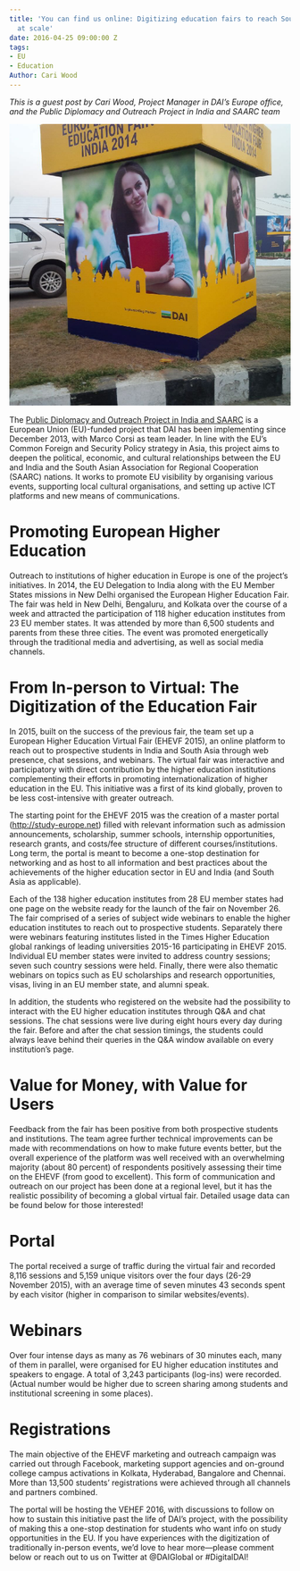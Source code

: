 ```yaml
---
title: 'You can find us online: Digitizing education fairs to reach South Asian youth
  at scale'
date: 2016-04-25 09:00:00 Z
tags:
- EU
- Education
Author: Cari Wood
---
```


*This is a guest post by Cari Wood, Project Manager in DAI’s Europe office, and the Public Diplomacy and Outreach Project in India and SAARC team*

![south asia photo 1.jpg](/uploads/south%20asia%20photo%201.jpg)

The [Public Diplomacy and Outreach Project in India and SAARC](http://dai.com/our-work/projects/south-asia%E2%80%94eu-public-diplomacy-and-outreach-india-and-south-asian-association) is a European Union (EU)-funded project that DAI has been implementing since December 2013, with Marco Corsi as team leader. In line with the EU’s Common Foreign and Security Policy strategy in Asia, this project aims to deepen the political, economic, and cultural relationships between the EU and India and the South Asian Association for Regional Cooperation (SAARC) nations. It works to promote EU visibility by organising various events, supporting local cultural organisations, and setting up active ICT platforms and new means of communications.

<!--more-->

# Promoting European Higher Education

Outreach to institutions of higher education in Europe is one of the project’s initiatives. In 2014, the EU Delegation to India along with the EU Member States missions in New Delhi organised the European Higher Education Fair. The fair was held in New Delhi, Bengaluru, and Kolkata over the course of a week and attracted the participation of 118 higher education institutes from 23 EU member states. It was attended by more than 6,500 students and parents from these three cities. The event was promoted energetically through the traditional media and advertising, as well as social media channels.

# From In-person to Virtual: The Digitization of the Education Fair

In 2015, built on the success of the previous fair, the team set up a European Higher Education Virtual Fair (EHEVF 2015), an online platform to reach out to prospective students in India and South Asia through web presence, chat sessions, and webinars. The virtual fair was interactive and participatory with direct contribution by the higher education institutions complementing their efforts in promoting internationalization of higher education in the EU. This initiative was a first of its kind globally, proven to be less cost-intensive with greater outreach.

The starting point for the EHEVF 2015 was the creation of a master portal (http://study-europe.net) filled with relevant information such as admission announcements, scholarship, summer schools, internship opportunities, research grants, and costs/fee structure of different courses/institutions. Long term, the portal is meant to become a one-stop destination for networking and as host to all information and best practices about the achievements of the higher education sector in EU and India (and South Asia as applicable).

Each of the 138 higher education institutes from 28 EU member states had one page on the website ready for the launch of the fair on November 26. The fair comprised of a series of subject wide webinars to enable the higher education institutes to reach out to prospective students. Separately there were webinars featuring institutes listed in the Times Higher Education global rankings of leading universities 2015-16 participating in EHEVF 2015. Individual EU member states were invited to address country sessions; seven such country sessions were held. Finally, there were also thematic webinars on topics such as EU scholarships and research opportunities, visas, living in an EU member state, and alumni speak.

In addition, the students who registered on the website had the possibility to interact with the EU higher education institutes through Q&A and chat sessions. The chat sessions were live during eight hours every day during the fair. Before and after the chat session timings, the students could always leave behind their queries in the Q&A window available on every institution’s page.

# Value for Money, with Value for Users

Feedback from the fair has been positive from both prospective students and institutions. The team agree further technical improvements can be made with recommendations on how to make future events better, but the overall experience of the platform was well received with an overwhelming majority (about 80 percent) of respondents positively assessing their time on the EHEVF (from good to excellent). This form of communication and outreach on our project has been done at a regional level, but it has the realistic possibility of becoming a global virtual fair. Detailed usage data can be found below for those interested!

# Portal

The portal received a surge of traffic during the virtual fair and recorded 8,116 sessions and 5,159 unique visitors over the four days (26-29 November 2015), with an average time of seven minutes 43 seconds spent by each visitor (higher in comparison to similar websites/events).

# Webinars

Over four intense days as many as 76 webinars of 30 minutes each, many of them in parallel, were organised for EU higher education institutes and speakers to engage. A total of 3,243 participants (log-ins) were recorded. (Actual number would be higher due to screen sharing among students and institutional screening in some places).

# Registrations

The main objective of the EHEVF marketing and outreach campaign was carried out through Facebook, marketing support agencies and on-ground college campus activations in Kolkata, Hyderabad, Bangalore and Chennai. More than 13,500 students’ registrations were achieved through all channels and partners combined.

The portal will be hosting the VEHEF 2016, with discussions to follow on how to sustain this initiative past the life of DAI’s project, with the possibility of making this a one-stop destination for students who want info on study opportunities in the EU. If you have experiences with the digitization of traditionally in-person events, we’d love to hear more—please comment below or reach out to us on Twitter at @DAIGlobal or #DigitalDAI!